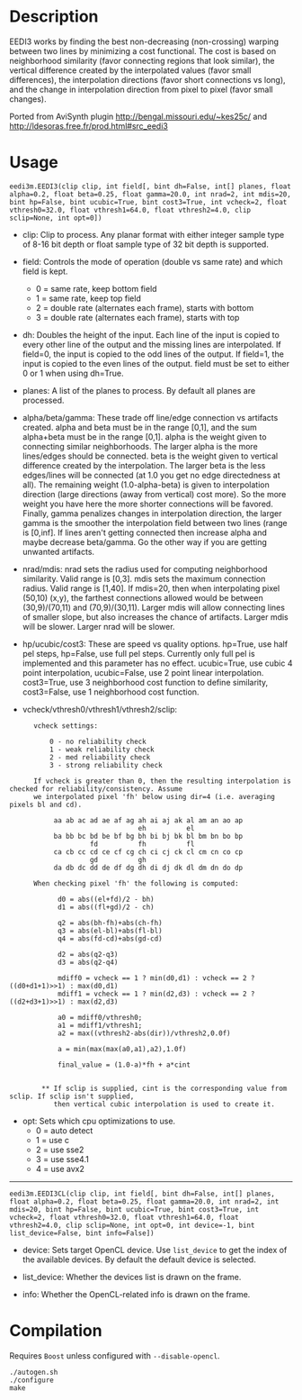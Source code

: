 Description
===========

EEDI3 works by finding the best non-decreasing (non-crossing) warping between two lines by minimizing a cost functional. The cost is based on neighborhood similarity (favor connecting regions that look similar), the vertical difference created by the interpolated values (favor small differences), the interpolation directions (favor short connections vs long), and the change in interpolation direction from pixel to pixel (favor small changes).

Ported from AviSynth plugin http://bengal.missouri.edu/~kes25c/ and http://ldesoras.free.fr/prod.html#src_eedi3


Usage
=====

    eedi3m.EEDI3(clip clip, int field[, bint dh=False, int[] planes, float alpha=0.2, float beta=0.25, float gamma=20.0, int nrad=2, int mdis=20, bint hp=False, bint ucubic=True, bint cost3=True, int vcheck=2, float vthresh0=32.0, float vthresh1=64.0, float vthresh2=4.0, clip sclip=None, int opt=0])

* clip: Clip to process. Any planar format with either integer sample type of 8-16 bit depth or float sample type of 32 bit depth is supported.

* field: Controls the mode of operation (double vs same rate) and which field is kept.
  * 0 = same rate, keep bottom field
  * 1 = same rate, keep top field
  * 2 = double rate (alternates each frame), starts with bottom
  * 3 = double rate (alternates each frame), starts with top

* dh: Doubles the height of the input. Each line of the input is copied to every other line of the output and the missing lines are interpolated. If field=0, the input is copied to the odd lines of the output. If field=1, the input is copied to the even lines of the output. field must be set to either 0 or 1 when using dh=True.

* planes: A list of the planes to process. By default all planes are processed.

* alpha/beta/gamma: These trade off line/edge connection vs artifacts created. alpha and beta must be in the range [0,1], and the sum alpha+beta must be in the range [0,1]. alpha is the weight given to connecting similar neighborhoods. The larger alpha is the more lines/edges should be connected. beta is the weight given to vertical difference created by the interpolation. The larger beta is the less edges/lines will be connected (at 1.0 you get no edge directedness at all). The remaining weight (1.0-alpha-beta) is given to interpolation direction (large directions (away from vertical) cost more). So the more weight you have here the more shorter connections will be favored. Finally, gamma penalizes changes in interpolation direction, the larger gamma is the smoother the interpolation field between two lines (range is [0,inf]. If lines aren't getting connected then increase alpha and maybe decrease beta/gamma. Go the other way if you are getting unwanted artifacts.

* nrad/mdis: nrad sets the radius used for computing neighborhood similarity. Valid range is [0,3]. mdis sets the maximum connection radius. Valid range is [1,40]. If mdis=20, then when interpolating pixel (50,10) (x,y), the farthest connections allowed would be between (30,9)/(70,11) and (70,9)/(30,11). Larger mdis will allow connecting lines of smaller slope, but also increases the chance of artifacts. Larger mdis will be slower. Larger nrad will be slower.

* hp/ucubic/cost3: These are speed vs quality options. hp=True, use half pel steps, hp=False, use full pel steps. Currently only full pel is implemented and this parameter has no effect. ucubic=True, use cubic 4 point interpolation, ucubic=False, use 2 point linear interpolation. cost3=True, use 3 neighborhood cost function to define similarity, cost3=False, use 1 neighborhood cost function.

* vcheck/vthresh0/vthresh1/vthresh2/sclip:
```
      vcheck settings:

          0 - no reliability check
          1 - weak reliability check
          2 - med reliability check
          3 - strong reliability check

      If vcheck is greater than 0, then the resulting interpolation is checked for reliability/consistency. Assume
      we interpolated pixel 'fh' below using dir=4 (i.e. averaging pixels bl and cd).

           aa ab ac ad ae af ag ah ai aj ak al am an ao ap
                                eh          el
           ba bb bc bd be bf bg bh bi bj bk bl bm bn bo bp
                    fd          fh          fl
           ca cb cc cd ce cf cg ch ci cj ck cl cm cn co cp
                    gd          gh
           da db dc dd de df dg dh di dj dk dl dm dn do dp

      When checking pixel 'fh' the following is computed:

            d0 = abs((el+fd)/2 - bh)
            d1 = abs((fl+gd)/2 - ch)

            q2 = abs(bh-fh)+abs(ch-fh)
            q3 = abs(el-bl)+abs(fl-bl)
            q4 = abs(fd-cd)+abs(gd-cd)

            d2 = abs(q2-q3)
            d3 = abs(q2-q4)

            mdiff0 = vcheck == 1 ? min(d0,d1) : vcheck == 2 ? ((d0+d1+1)>>1) : max(d0,d1)
            mdiff1 = vcheck == 1 ? min(d2,d3) : vcheck == 2 ? ((d2+d3+1)>>1) : max(d2,d3)

            a0 = mdiff0/vthresh0;
            a1 = mdiff1/vthresh1;
            a2 = max((vthresh2-abs(dir))/vthresh2,0.0f)

            a = min(max(max(a0,a1),a2),1.0f)

            final_value = (1.0-a)*fh + a*cint


        ** If sclip is supplied, cint is the corresponding value from sclip. If sclip isn't supplied,
           then vertical cubic interpolation is used to create it.
```

* opt: Sets which cpu optimizations to use.
  * 0 = auto detect
  * 1 = use c
  * 2 = use sse2
  * 3 = use sse4.1
  * 4 = use avx2

---

    eedi3m.EEDI3CL(clip clip, int field[, bint dh=False, int[] planes, float alpha=0.2, float beta=0.25, float gamma=20.0, int nrad=2, int mdis=20, bint hp=False, bint ucubic=True, bint cost3=True, int vcheck=2, float vthresh0=32.0, float vthresh1=64.0, float vthresh2=4.0, clip sclip=None, int opt=0, int device=-1, bint list_device=False, bint info=False])

* device: Sets target OpenCL device. Use `list_device` to get the index of the available devices. By default the default device is selected.

* list_device: Whether the devices list is drawn on the frame.

* info: Whether the OpenCL-related info is drawn on the frame.


Compilation
===========

Requires `Boost` unless configured with `--disable-opencl`.

```
./autogen.sh
./configure
make
```
